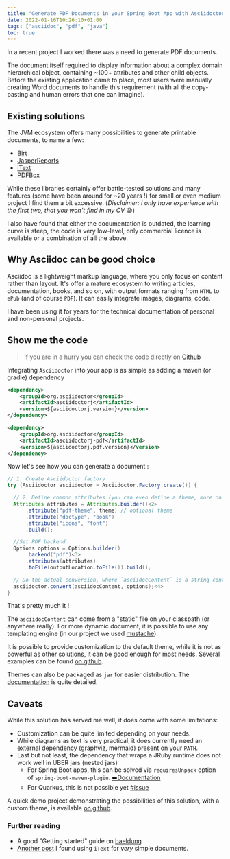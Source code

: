 ```yaml
---
title: "Generate PDF Documents in your Spring Boot App with AsciidoctorJ"
date: 2022-01-16T10:26:10+01:00
tags: ["asciidoc", "pdf", "java"]
toc: true
---
```


In a recent project I worked there was a need to generate PDF documents.
<!--more-->
The document itself required to display information about a complex domain hierarchical object, containing ~100+ attributes and other child objects.
Before the existing application came to place, most users were manually creating Word documents to handle this requirement (with all the copy-pasting and human errors that one can imagine).

## Existing solutions

The JVM ecosystem offers many possibilities to generate printable documents, to name a few:

- [Birt](https://eclipse.github.io/birt-website/)
- [JasperReports](https://www.jaspersoft.com/products/jasperreports-library)
- [iText](https://itextpdf.com/en/products/itext-7)
- [PDFBox](https://pdfbox.apache.org/)

While these libraries certainly offer battle-tested solutions and many features (some have been around for ~20 years !) for small or even medium project I find them a bit excessive.
(_Disclaimer: I only have experience with the first two, that you won't find in my CV_ 😀)

I also have found that either the documentation is outdated, the learning curve is steep, the code is very low-level, only commercial licence is available or a combination of all the above.

## Why Asciidoc can be good choice

Asciidoc is a lightweight markup language, where you only focus on content rather than layout.
It's offer a mature ecosystem to writing articles, documentation, books, and so on, with output formats ranging from `HTML` to `ePub` (and of course `PDF`).
It can easily integrate images, diagrams, code.

I have been using it for years for the technical documentation of personal and non-personal projects.

## Show me the code

> If you are in a hurry you can check the code directly on [Github](https://github.com/mikomatic/asciidoctorj-pdf-demo)

Integrating `Asciidoctor` into your app is as simple as adding a maven (or gradle) dependency

```xml
<dependency>
    <groupId>org.asciidoctor</groupId>
    <artifactId>asciidoctorj</artifactId>
    <version>${asciidoctorj.version}</version>
</dependency>

<dependency>
    <groupId>org.asciidoctor</groupId>
    <artifactId>asciidoctorj-pdf</artifactId>
    <version>${asciidoctorj.pdf.version}</version>
</dependency>
```

Now let's see how you can generate a document :

```java
// 1. Create Asciidoctor factory
try (Asciidoctor asciidoctor = Asciidoctor.Factory.create()) { 

  // 2. Define common attributes (you can even define a theme, more on that later)
  Attributes attributes = Attributes.builder()<2>
      .attribute("pdf-theme", theme) // optional theme
      .attribute("doctype", "book")
      .attribute("icons", "font")
      .build();

  //Set PDF backend
  Options options = Options.builder()
      .backend("pdf")<3>
      .attributes(attributes)
      .toFile(outputLocation.toFile()).build();

  // Do the actual conversion, where `asciidocContent` is a string containing a ASCIIDOC template
  asciidoctor.convert(asciidocContent, options);<4>
}
```

That's pretty much it !

The `asciidocContent` can come from a "static" file on your classpath (or anywhere really).
For more dynamic document, it is possible to use any templating engine (in our project we used [mustache](https://github.com/spullara/mustache.java)).

It is possible to provide customization to the default theme, while it is not as powerful as other solutions, it can be good enough for most needs.
Several examples can be found [on github](https://github.com/asciidoctor/asciidoctor-pdf/tree/main/examples).

Themes can also be packaged as `jar` for easier distribution.
The [documentation](https://github.com/asciidoctor/asciidoctor-pdf/blob/main/docs/theming-guide.adoc) is quite detailed.

## Caveats

While this solution has served me well, it does come with some limitations:

* Customization can be quite limited depending on your needs.
* While diagrams as text is very practical, it does currently need an external dependency (graphviz, mermaid) present on your `PATH`.
* Last but not least, the dependency that wraps a JRuby runtime does not work well in UBER jars (nested jars)
  * For Spring Boot apps, this can be solved via `requiresUnpack` option of `spring-boot-maven-plugin`. [➡️Documentation](https://docs.spring.io/spring-boot/docs/current/reference/htmlsingle/#howto.build.extract-specific-libraries-when-an-executable-jar-runs)
  * For Quarkus, this is not possible yet [#issue](https://github.com/asciidoctor/asciidoctorj/issues/1047)

A quick demo project demonstrating the possibilities of this solution, with a custom theme,
is available [on github](https://github.com/mikomatic/asciidoctorj-pdf-demo).

### Further reading

- A good "Getting started" guide on [baeldung](https://www.baeldung.com/asciidoctor)
- [Another post](https://blog.ninja-squad.com/2022/01/06/generate-pdf-documents-in-java/) I found using `iText` for _very_ simple documents.
